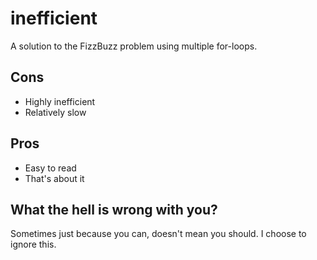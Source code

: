 # inefficient
A solution to the FizzBuzz problem using multiple for-loops.

## Cons
 - Highly inefficient
 - Relatively slow

## Pros
 - Easy to read
 - That's about it

## What the hell is wrong with you?
Sometimes just because you can, doesn't mean you should. I choose to ignore this.
